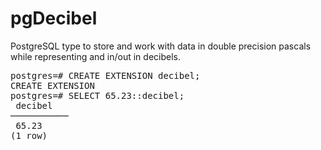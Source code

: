 pgDecibel
=========

PostgreSQL type to store and work with data in double precision pascals while representing and in/out in decibels.


<pre>
postgres=# CREATE EXTENSION decibel;
CREATE EXTENSION
postgres=# SELECT 65.23::decibel;
 decibel 
───────────
 65.23
(1 row)
</pre>
